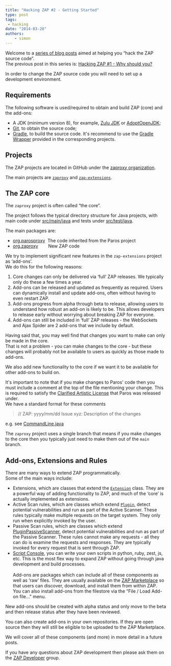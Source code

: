 ```yaml
---
title: "Hacking ZAP #2 - Getting Started"
type: post
tags:
 - hacking
date: "2014-03-20"
authors:
    - simon
---
```

Welcome to a [series of blog posts](https://github.com/zaproxy/zaproxy/wiki/Development#hacking-zap) aimed at
helping you “hack the ZAP source code”.  
The previous post in this series is: [Hacking ZAP #1 - Why should you?](/blog/2014-03-10-hacking-zap-1-why-should-you/)  
  
In order to change the ZAP source code you will need to set up a development environment.  

## Requirements

The following software is used/required to obtain and build ZAP (core) and the add-ons:
 - A JDK (minimum version 8), for example, [Zulu JDK](https://www.azul.com/downloads/zulu-community/) or [AdoptOpenJDK](https://adoptopenjdk.net/);
 - [Git](https://git-scm.com/downloads), to obtain the source code;
 - [Gradle](https://gradle.org/), to build the source code. It's recommend to use the [Gradle Wrapper](https://docs.gradle.org/current/userguide/gradle_wrapper.html) provided in the corresponding projects.

## Projects

The ZAP projects are located in GitHub under the [zaproxy organization](https://github.com/zaproxy/).

The main projects are [`zaproxy`](https://github.com/zaproxy/zaproxy/) and [`zap-extensions`](https://github.com/zaproxy/zap-extensions/).

## The ZAP core

The `zaproxy` project is often called “the core”.  
  
The project follows the typical directory structure for Java projects, with main code under
[src/main/java](https://github.com/zaproxy/zaproxy/tree/main/zap/src/main/java/) and tests under
[src/test/java](https://github.com/zaproxy/zaproxy/tree/main/zap/src/test/java/).

The main packages are:  

  * [org.parosproxy](https://github.com/zaproxy/zaproxy/tree/main/zap/src/main/java/org/parosproxy)  The code inherited from the Paros project
  * [org.zaproxy](https://github.com/zaproxy/zaproxy/tree/main/zap/src/main/java/org/zaproxy)        New ZAP code

We try to implement significant new features in the `zap-extensions` project as ‘add-ons’.  
We do this for the following reasons:  

  1. Core changes can only be delivered via ‘full’ ZAP releases. We typically only do these a few times a year.
  2. Add-ons can be released and updated as frequently as required. Users can dynamically install and update add-ons, often without having to even restart ZAP.
  3. Add-ons progress from alpha through beta to release, allowing users to understand how robust an add-on is likely to be. This allows developers to release early without worrying about breaking ZAP for everyone.
  4. Add-ons can still be included in ‘full’ ZAP releases - the WebSockets and Ajax Spider are 2 add-ons that we include by default.

Having said that, you may well find that changes you want to make can only be made in the core.  
That is not a problem - you can make changes to the core - but these changes will probably not be available to users as quickly as those made to add-ons.  
  
We also add new functionality to the core if we want it to be available for other add-ons to build on.  
  
It's important to note that if you make changes to Paros' code then you must include a comment at the top of the file mentioning
your change. This is required to satisfy the [Clarified Artistic License](https://github.com/zaproxy/zaproxy/blob/main/zap/src/main/dist/license/TheClarifiedArtisticLicense.htm) that Paros was released under.  
We have a standard format for these comments  

> // ZAP: yyyy/mm/dd Issue xyz: Description of the changes

e.g. see [CommandLine.java](https://github.com/zaproxy/zaproxy/blob/main/zap/src/main/java/org/parosproxy/paros/CommandLine.java#L21)  
  
The `zaproxy` project uses a single branch that means if you make changes to the core then you typically just need to make them out of the `main` branch.  

##  Add-ons, Extensions and Rules

There are many ways to extend ZAP programmatically.  
Some of the main ways include:  

  * Extensions, which are classes that extend the [`Extension`](https://github.com/zaproxy/zaproxy/blob/main/zap/src/main/java/org/parosproxy/paros/extension/Extension.java) class. They are a powerful way of adding functionality to ZAP, and much of the ‘core’ is actually implemented as extensions.
  * Active Scan rules, which are classes which extend [`Plugin`](https://github.com/zaproxy/zaproxy/blob/main/zap/src/main/java/org/parosproxy/paros/core/scanner/Plugin.java), detect potential vulnerabilities and run as part of the Active Scanner. These rules typically make multiple requests on the target system. They only run when explicitly invoked by the user.
  * Passive Scan rules, which are classes which extend [PluginPassiveScanner](https://github.com/zaproxy/zaproxy/blob/main/zap/src/main/java/org/zaproxy/zap/extension/pscan/PluginPassiveScanner.java), detect potential vulnerabilities and run as part of the Passive Scanner. These rules cannot make any requests - all they can do is examine the requests and responses. They are typically invoked for every request that is sent through ZAP.
  * [Script Console](https://www.zaproxy.org/docs/desktop/addons/script-console/), you can write your own scripts in python, ruby, zest, js, etc. This is the most flex way to expand ZAP without going through java development and build processes. <br />  
Add-ons are packages which can include all of these components as well as ‘raw’ files. They are usually available on the [ZAP Marketplace](/addons/) so that
users can discover, download, and install them from within ZAP. You can also install add-ons from the filestore via the “File / Load Add-on
file…” menu.  
  
New add-ons should be created with alpha status and only move to the beta and then release status after they have been reviewed.  
  
You can also create add-ons in your own repositories. If they are open source then they will still be eligible to be uploaded to the ZAP
Marketplace.  
  
We will cover all of these components (and more) in more detail in a future posts.  
  
If you have any questions about ZAP development then please ask them on the [ZAP Developer](https://groups.google.com/group/zaproxy-develop)
group.  
